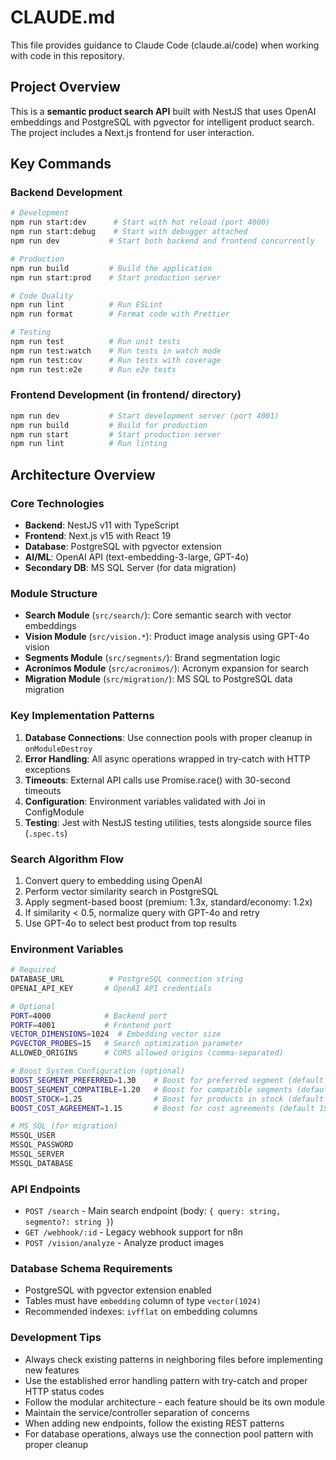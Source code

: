 # CLAUDE.md

This file provides guidance to Claude Code (claude.ai/code) when working with code in this repository.

## Project Overview

This is a **semantic product search API** built with NestJS that uses OpenAI embeddings and PostgreSQL with pgvector for intelligent product search. The project includes a Next.js frontend for user interaction.

## Key Commands

### Backend Development
```bash
# Development
npm run start:dev      # Start with hot reload (port 4000)
npm run start:debug    # Start with debugger attached
npm run dev           # Start both backend and frontend concurrently

# Production
npm run build         # Build the application
npm run start:prod    # Start production server

# Code Quality
npm run lint          # Run ESLint
npm run format        # Format code with Prettier

# Testing
npm run test          # Run unit tests
npm run test:watch    # Run tests in watch mode
npm run test:cov      # Run tests with coverage
npm run test:e2e      # Run e2e tests
```

### Frontend Development (in frontend/ directory)
```bash
npm run dev           # Start development server (port 4001)
npm run build         # Build for production
npm run start         # Start production server
npm run lint          # Run linting
```

## Architecture Overview

### Core Technologies
- **Backend**: NestJS v11 with TypeScript
- **Frontend**: Next.js v15 with React 19
- **Database**: PostgreSQL with pgvector extension
- **AI/ML**: OpenAI API (text-embedding-3-large, GPT-4o)
- **Secondary DB**: MS SQL Server (for data migration)

### Module Structure
- **Search Module** (`src/search/`): Core semantic search with vector embeddings
- **Vision Module** (`src/vision.*`): Product image analysis using GPT-4o vision
- **Segments Module** (`src/segments/`): Brand segmentation logic
- **Acronimos Module** (`src/acronimos/`): Acronym expansion for search
- **Migration Module** (`src/migration/`): MS SQL to PostgreSQL data migration

### Key Implementation Patterns

1. **Database Connections**: Use connection pools with proper cleanup in `onModuleDestroy`
2. **Error Handling**: All async operations wrapped in try-catch with HTTP exceptions
3. **Timeouts**: External API calls use Promise.race() with 30-second timeouts
4. **Configuration**: Environment variables validated with Joi in ConfigModule
5. **Testing**: Jest with NestJS testing utilities, tests alongside source files (`.spec.ts`)

### Search Algorithm Flow
1. Convert query to embedding using OpenAI
2. Perform vector similarity search in PostgreSQL
3. Apply segment-based boost (premium: 1.3x, standard/economy: 1.2x)
4. If similarity < 0.5, normalize query with GPT-4o and retry
5. Use GPT-4o to select best product from top results

### Environment Variables
```bash
# Required
DATABASE_URL          # PostgreSQL connection string
OPENAI_API_KEY       # OpenAI API credentials

# Optional
PORT=4000            # Backend port
PORTF=4001           # Frontend port
VECTOR_DIMENSIONS=1024  # Embedding vector size
PGVECTOR_PROBES=15   # Search optimization parameter
ALLOWED_ORIGINS      # CORS allowed origins (comma-separated)

# Boost System Configuration (optional)
BOOST_SEGMENT_PREFERRED=1.30    # Boost for preferred segment (default 30%)
BOOST_SEGMENT_COMPATIBLE=1.20   # Boost for compatible segments (default 20%)
BOOST_STOCK=1.25                # Boost for products in stock (default 25%)
BOOST_COST_AGREEMENT=1.15       # Boost for cost agreements (default 15%)

# MS SQL (for migration)
MSSQL_USER
MSSQL_PASSWORD
MSSQL_SERVER
MSSQL_DATABASE
```

### API Endpoints
- `POST /search` - Main search endpoint (body: `{ query: string, segmento?: string }`)
- `GET /webhook/:id` - Legacy webhook support for n8n
- `POST /vision/analyze` - Analyze product images

### Database Schema Requirements
- PostgreSQL with pgvector extension enabled
- Tables must have `embedding` column of type `vector(1024)`
- Recommended indexes: `ivfflat` on embedding columns

### Development Tips
- Always check existing patterns in neighboring files before implementing new features
- Use the established error handling pattern with try-catch and proper HTTP status codes
- Follow the modular architecture - each feature should be its own module
- Maintain the service/controller separation of concerns
- When adding new endpoints, follow the existing REST patterns
- For database operations, always use the connection pool pattern with proper cleanup